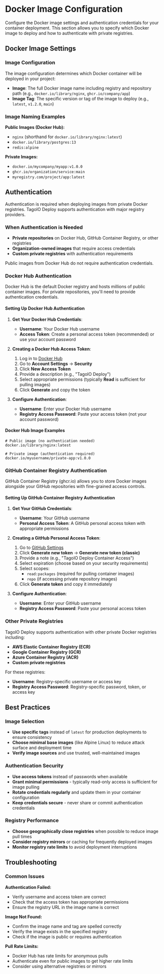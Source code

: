 # Docker Image Configuration

Configure the Docker image settings and authentication credentials for your container deployment. This section allows you to specify which Docker image to deploy and how to authenticate with private registries.

## Docker Image Settings

### Image Configuration

The image configuration determines which Docker container will be deployed in your project:

- **Image**: The full Docker image name including registry and repository path (e.g., `docker.io/library/nginx`, `ghcr.io/company/app`)
- **Image Tag**: The specific version or tag of the image to deploy (e.g., `latest`, `v1.2.0`, `main`)

### Image Naming Examples

**Public Images (Docker Hub):**
- `nginx` (shorthand for `docker.io/library/nginx:latest`)
- `docker.io/library/postgres:13`
- `redis:alpine`

**Private Images:**
- `docker.io/mycompany/myapp:v1.0.0`
- `ghcr.io/organization/service:main`
- `myregistry.com/project/app:latest`

## Authentication

Authentication is required when deploying images from private Docker registries. TagoIO Deploy supports authentication with major registry providers.

### When Authentication is Needed

- **Private repositories** on Docker Hub, GitHub Container Registry, or other registries
- **Organization-owned images** that require access credentials
- **Custom private registries** with authentication requirements

Public images from Docker Hub do not require authentication credentials.

### Docker Hub Authentication

Docker Hub is the default Docker registry and hosts millions of public container images. For private repositories, you'll need to provide authentication credentials.

#### Setting Up Docker Hub Authentication

1. **Get Your Docker Hub Credentials**:
   - **Username**: Your Docker Hub username
   - **Access Token**: Create a personal access token (recommended) or use your account password

2. **Creating a Docker Hub Access Token**:
   1. Log in to [Docker Hub](https://hub.docker.com)
   2. Go to **Account Settings** → **Security**
   3. Click **New Access Token**
   4. Provide a description (e.g., "TagoIO Deploy")
   5. Select appropriate permissions (typically **Read** is sufficient for pulling images)
   6. Click **Generate** and copy the token

3. **Configure Authentication**:
   - **Username**: Enter your Docker Hub username
   - **Registry Access Password**: Paste your access token (not your account password)

#### Docker Hub Image Examples
```
# Public image (no authentication needed)
docker.io/library/nginx:latest

# Private image (authentication required)
docker.io/myusername/private-app:v1.0.0
```

### GitHub Container Registry Authentication

GitHub Container Registry (ghcr.io) allows you to store Docker images alongside your GitHub repositories with fine-grained access controls.

#### Setting Up GitHub Container Registry Authentication

1. **Get Your GitHub Credentials**:
   - **Username**: Your GitHub username
   - **Personal Access Token**: A GitHub personal access token with appropriate permissions

2. **Creating a GitHub Personal Access Token**:
   1. Go to [GitHub Settings](https://github.com/settings/tokens)
   2. Click **Generate new token** → **Generate new token (classic)**
   3. Provide a note (e.g., "TagoIO Deploy Container Access")
   4. Select expiration (choose based on your security requirements)
   5. Select scopes:
      - `read:packages` (required for pulling container images)
      - `repo` (if accessing private repository images)
   6. Click **Generate token** and copy it immediately

3. **Configure Authentication**:
   - **Username**: Enter your GitHub username
   - **Registry Access Password**: Paste your personal access token

### Other Private Registries

TagoIO Deploy supports authentication with other private Docker registries including:

- **AWS Elastic Container Registry (ECR)**
- **Google Container Registry (GCR)**
- **Azure Container Registry (ACR)**
- **Custom private registries**

For these registries:
- **Username**: Registry-specific username or access key
- **Registry Access Password**: Registry-specific password, token, or access key

## Best Practices

### Image Selection
- **Use specific tags** instead of `latest` for production deployments to ensure consistency
- **Choose minimal base images** (like Alpine Linux) to reduce attack surface and deployment time
- **Verify image sources** and use trusted, well-maintained images

### Authentication Security
- **Use access tokens** instead of passwords when available
- **Grant minimal permissions** - typically read-only access is sufficient for image pulling
- **Rotate credentials regularly** and update them in your container configuration
- **Keep credentials secure** - never share or commit authentication credentials

### Registry Performance
- **Choose geographically close registries** when possible to reduce image pull times
- **Consider registry mirrors** or caching for frequently deployed images
- **Monitor registry rate limits** to avoid deployment interruptions

## Troubleshooting

### Common Issues

**Authentication Failed:**
- Verify username and access token are correct
- Check that the access token has appropriate permissions
- Ensure the registry URL in the image name is correct

**Image Not Found:**
- Confirm the image name and tag are spelled correctly
- Verify the image exists in the specified registry
- Check if the image is public or requires authentication

**Pull Rate Limits:**
- Docker Hub has rate limits for anonymous pulls
- Authenticate even for public images to get higher rate limits
- Consider using alternative registries or mirrors
